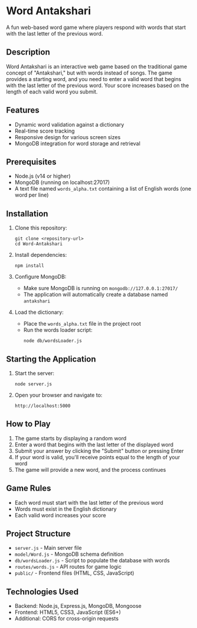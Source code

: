 # Word Antakshari

A fun web-based word game where players respond with words that start with the last letter of the previous word.

## Description

Word Antakshari is an interactive web game based on the traditional game concept of "Antakshari," but with words instead of songs. The game provides a starting word, and you need to enter a valid word that begins with the last letter of the previous word. Your score increases based on the length of each valid word you submit.

## Features

- Dynamic word validation against a dictionary
- Real-time score tracking
- Responsive design for various screen sizes
- MongoDB integration for word storage and retrieval

## Prerequisites

- Node.js (v14 or higher)
- MongoDB (running on localhost:27017)
- A text file named `words_alpha.txt` containing a list of English words (one word per line)

## Installation

1. Clone this repository:
   ```
   git clone <repository-url>
   cd Word-Antakshari
   ```

2. Install dependencies:
   ```
   npm install
   ```

3. Configure MongoDB:
   - Make sure MongoDB is running on `mongodb://127.0.0.1:27017/`
   - The application will automatically create a database named `antakshari`

4. Load the dictionary:
   - Place the `words_alpha.txt` file in the project root
   - Run the words loader script:
     ```
     node db/wordsLoader.js
     ```

## Starting the Application

1. Start the server:
   ```
   node server.js
   ```

2. Open your browser and navigate to:
   ```
   http://localhost:5000
   ```

## How to Play

1. The game starts by displaying a random word
2. Enter a word that begins with the last letter of the displayed word
3. Submit your answer by clicking the "Submit" button or pressing Enter
4. If your word is valid, you'll receive points equal to the length of your word
5. The game will provide a new word, and the process continues

## Game Rules

- Each word must start with the last letter of the previous word
- Words must exist in the English dictionary
- Each valid word increases your score

## Project Structure

- `server.js` - Main server file
- `model/Word.js` - MongoDB schema definition
- `db/wordsLoader.js` - Script to populate the database with words
- `routes/words.js` - API routes for game logic
- `public/` - Frontend files (HTML, CSS, JavaScript)

## Technologies Used

- Backend: Node.js, Express.js, MongoDB, Mongoose
- Frontend: HTML5, CSS3, JavaScript (ES6+)
- Additional: CORS for cross-origin requests

